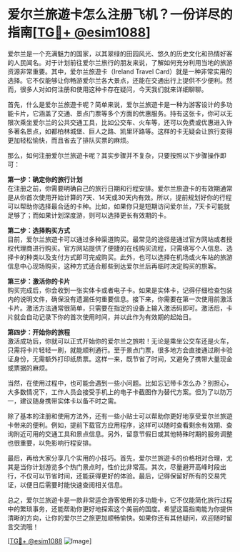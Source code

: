 # 爱尔兰旅遊卡怎么注册飞机？一份详尽的指南[[TG💪+ @esim1088](https://t.me/s/esim1088)]

爱尔兰是一个充满魅力的国家，以其翠绿的田园风光、悠久的历史文化和热情好客的人民闻名。对于计划前往爱尔兰旅行的朋友来说，了解如何充分利用当地的旅游资源非常重要。其中，爱尔兰旅遊卡（Ireland Travel Card）就是一种非常实用的选择。它不仅能够让你畅游爱尔兰各大景点，还能在交通出行上提供不少便利。然而，很多人对如何注册和使用这种卡存在疑问，今天我们就来详细聊聊。

首先，什么是爱尔兰旅遊卡呢？简单来说，爱尔兰旅遊卡是一种为游客设计的多功能卡片，它涵盖了交通、景点门票等多个方面的优惠服务。持有这张卡，你可以无限次乘坐爱尔兰的公共交通工具，比如公交车、火车等，还可以免费或优惠进入许多著名景点，如都柏林城堡、巨人之路、凯里环路等。这样的卡无疑会让旅行变得更加轻松愉快，而且省去了排队买票的麻烦。

那么，如何注册爱尔兰旅遊卡呢？其实步骤并不复杂，只要按照以下步骤操作即可：

**第一步：确定你的旅行计划**  
在注册之前，你需要明确自己的旅行日期和行程安排。爱尔兰旅遊卡的有效期通常是从你首次使用开始计算的7天、14天或30天内有效。所以，提前规划好你的行程可以帮助你选择最合适的卡种。比如，如果你只是短期访问爱尔兰，7天卡可能就足够了；而如果计划深度游，则可以选择更长有效期的卡。

**第二步：选择购买方式**  
目前，爱尔兰旅遊卡可以通过多种渠道购买。最常见的途径是通过官方网站或者授权代理商进行购买。官方网站提供了便捷的在线购买流程，只需填写个人信息、选择卡的种类以及支付方式即可完成购买。此外，也可以选择在机场或火车站的旅游信息中心现场购买，这种方式适合那些到达爱尔兰后再临时决定购买的旅客。

**第三步：激活你的卡片**  
购买完成后，你会收到一张实体卡或者电子卡。如果是实体卡，记得仔细检查包装内的说明文件，确保没有遗漏任何重要信息。接下来，你需要在第一次使用前激活卡片。激活方法通常很简单，只需要在指定的设备上输入激活码即可。激活后，卡片就会自动记录下你的首次使用时间，并以此作为有效期的起始日。

**第四步：开始你的旅程**  
激活成功后，你就可以正式开始你的爱尔兰之旅啦！无论是乘坐公交车还是火车，只需将卡片轻轻一刷，就能顺利通行。至于景点门票，很多地方会直接通过刷卡验证身份，无需额外打印纸质票。这样一来，既节省了时间，又避免了携带大量现金或票据的麻烦。

当然，在使用过程中，也可能会遇到一些小问题。比如忘记带卡怎么办？别担心，大多数情况下，工作人员会接受手机上的电子卡截图作为替代方案。但为了以防万一，建议随身携带实体卡以备不时之需。

除了基本的注册和使用方法外，还有一些小贴士可以帮助你更好地享受爱尔兰旅遊卡带来的便利。例如，提前下载官方应用程序，这样可以随时查看剩余有效期、查询附近可用的交通工具和景点信息。另外，留意节假日或其他特殊时期的服务调整也很重要，以免影响行程安排。

最后，再给大家分享几个实用的小技巧。首先，爱尔兰旅遊卡的价格相对合理，尤其是当你计划游览多个热门景点时，性价比非常高。其次，尽量避开高峰时段出行，不仅可以节省时间，还能获得更好的体验。最后，记得保留好所有的交易凭证，以便日后需要时能快速查阅相关信息。

总之，爱尔兰旅遊卡是一款非常适合游客使用的多功能卡，它不仅能简化旅行过程中的繁琐事务，还能帮助你更好地探索这个美丽的国度。希望这篇指南能为你提供清晰的方向，让你的爱尔兰之旅更加顺畅愉快。如果你还有其他疑问，欢迎随时留言交流哦！

[[TG💪+ @esim1088](https://t.me/s/esim1088) ![Image](https://i.postimg.cc/4NQfJmqS/Snipaste-2025-05-13-00-14-12.png)]